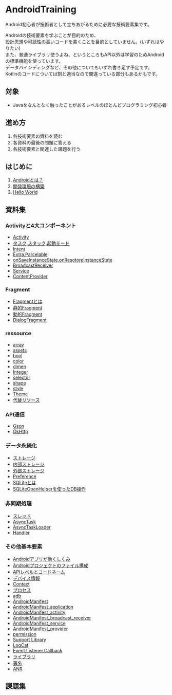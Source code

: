 # AndroidTraining
Android初心者が技術者として立ちあがるために必要な技術要素集です。  

Androidの技術要素を学ぶことが目的のため、  
設計思想や可読性の高いコードを書くことを目的としていません。(いずれはやりたい)  
また、普通ライブラリ使うよね、というところもAPI以外は学習のためAndroidの標準機能を使っています。  
データバインディングなど、その他についてもいずれ書き足す予定です。  
Kotlinのコードについては割と適当なので間違っている部分もあるかもです。

## 対象
* Javaをなんとなく触ったことがあるレベルのほとんどプログラミング初心者

## 進め方
1. 各技術要素の資料を読む
2. 各資料の最後の問題に答える
3. 各技術要素と関連した課題を行う

## はじめに
1. [Androidとは？](https://github.com/nyanc0/Android/wiki/100_What_is_Android)
2. [開発環境の構築](https://github.com/nyanc0/Android/wiki/100_Develop_AndroidStudio)
3. [Hello World](https://github.com/nyanc0/Android/wiki/100_Let_Start_Hello_World)

## 資料集
### Activityと4大コンポーネント
* [Activity](https://github.com/nyanc0/Android/wiki/200_Activity)
* [タスク,スタック,起動モード](https://github.com/nyanc0/Android/wiki/200_Activity_Stack_LaunchMode)
* [Intent](https://github.com/nyanc0/Android/wiki/200_Intent)
* [Extra,Parcelable](https://github.com/nyanc0/Android/wiki/200_Extra_Parcelable)
* [onSaveInstanceState,onResotoreInstanceState](https://github.com/nyanc0/Android/wiki/200_onSaveInstanceState)
* [BroadcastReceiver](https://github.com/nyanc0/Android/wiki/200_BroadcastReceiver)
* [Service](https://github.com/nyanc0/Android/wiki/200_Service)
* [ContentProvider](https://github.com/nyanc0/Android/wiki/200_ContentProvider)

### Fragment
* [Fragmentとは](https://github.com/nyanc0/Android/wiki/230_WhatIsFragment)
* [静的Fragment](https://github.com/nyanc0/Android/wiki/230_StaticFragment)
* [動的Fragment](https://github.com/nyanc0/Android/wiki/230_DynamicFragment)
* [DialogFragment](https://github.com/nyanc0/Android/wiki/230_DialogFragment)

### ressource
* [array](https://github.com/nyanc0/Android/wiki/240_array)
* [assets](https://github.com/nyanc0/Android/wiki/240_assets)
* [bool](https://github.com/nyanc0/Android/wiki/240_bool)
* [color](https://github.com/nyanc0/Android/wiki/240_color)
* [dimen](https://github.com/nyanc0/Android/wiki/240_dimen)
* [Integer](https://github.com/nyanc0/Android/wiki/240_Integer)
* [selector](https://github.com/nyanc0/Android/wiki/240_selector)
* [shape](https://github.com/nyanc0/Android/wiki/240_shape)
* [style](https://github.com/nyanc0/Android/wiki/240_style)
* [Theme](https://github.com/nyanc0/Android/wiki/240_theme)
* [代替リソース](https://github.com/nyanc0/Android/wiki/240_sub_res)

### API通信
* [Gson](https://github.com/nyanc0/Android/wiki/220_Gson)
* [OkHttp](https://github.com/nyanc0/Android/wiki/220_OkHttp)

### データ永続化
* [ストレージ](https://github.com/nyanc0/Android/wiki/260_Strage)
* [内部ストレージ](https://github.com/nyanc0/Android/wiki/260_InternalStrage)
* [外部ストレージ](https://github.com/nyanc0/Android/wiki/260_ExternalStrage)
* [Preference](https://github.com/nyanc0/Android/wiki/260_Preference)
* [SQLiteとは](https://github.com/nyanc0/Android/wiki/260_SQLite)
* [SQLiteOpenHelperを使ったDB操作](https://github.com/nyanc0/Android/wiki/260_SQLiteOpenHelper)

### 非同期処理
* [スレッド](https://github.com/nyanc0/Android/wiki/270_Thread)
* [AsyncTask](https://github.com/nyanc0/Android/wiki/270_AsyncTask)
* [AsyncTaskLoader](https://github.com/nyanc0/Android/wiki/270_AsyncTaskLoader)
* [Handler](https://github.com/nyanc0/Android/wiki/270_Handler)

### その他基本要素
* [Androidアプリが動くしくみ](https://github.com/nyanc0/Android/wiki/210_AndroidWorkSystem)
* [Androidプロジェクトのファイル構成](https://github.com/nyanc0/Android/wiki/210_AndroidProjectFile)
* [APIレベルとコードネーム](https://github.com/nyanc0/Android/wiki/210_API_Codename)
* [デバイス情報](https://github.com/nyanc0/Android/wiki/210_Device)
* [Context](https://github.com/nyanc0/Android/wiki/210_Context)
* [プロセス](https://github.com/nyanc0/Android/wiki/210_Process)
* [adb](https://github.com/nyanc0/Android/wiki/210_adb)
* [AndroidManifest](https://github.com/nyanc0/Android/wiki/210_AndroidManifest)
* [AndroidManifest_application](https://github.com/nyanc0/Android/wiki/210_AndroidManifest_application)
* [AndroidManifest_activity](https://github.com/nyanc0/Android/wiki/210_AndroidManifest_activity)
* [AndroidManifest_broadcast_receiver](https://github.com/nyanc0/Android/wiki/210_AndroidManifest_broadcast_receiver)
* [AndroidManifest_service](https://github.com/nyanc0/Android/wiki/210_AndroidManifest_service)
* [AndroidManifest_provider](https://github.com/nyanc0/Android/wiki/210_AndroidManifest_provider)
* [permission](https://github.com/nyanc0/Android/wiki/210_permission)
* [Support Library](https://github.com/nyanc0/Android/wiki/210_SupportLibrary)
* [LogCat](https://github.com/nyanc0/Android/wiki/210_LogCat)
* [Event,Listener,Callback](https://github.com/nyanc0/Android/wiki/210_Event_Listener_Callback)
* [ライブラリ](https://github.com/nyanc0/Android/wiki/210_Library)
* [署名](https://github.com/nyanc0/Android/wiki/210_Sign)
* [ANR](https://github.com/nyanc0/Android/wiki/210_ANR)

## 課題集
